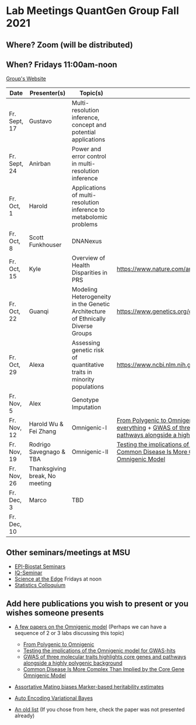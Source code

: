 # Lab Meetings QuantGen Group Fall 2021

## Where? Zoom (will be distributed)

## When? Fridays 11:00am-noon

[Group's Website](http://quantgen.github.io/)

| Date             | Presenter(s)     |  Topic(s)        |  Materials    |
| ---------------  | ---------------- | ---------------- | ------------- |
|   Fr. Sept, 17   | Gustavo                 |   Multi-resolution inference, concept and potential applications            |               |
|   Fr. Sept, 24   | Anirban                 | Power and error control in multi-resolution inference                 |               |
|   Fr. Oct,  1  | Harold                | Applications of multi-resolution inference to metabolomic problems                 |               |
|   Fr. Oct,  8    |  Scott Funkhouser| DNANexus         |               |
|   Fr. Oct,  15   |      Kyle       |       Overview of Health Disparities in PRS        |        https://www.nature.com/articles/s41588-019-0379-x.pdf       |
|   Fr. Oct,  22  |      Guanqi      |       Modeling Heterogeneity in the Genetic Architecture of Ethnically Diverse Groups        |  https://www.genetics.org/content/211/4/1395             |
|   Fr. Oct,  29   |      Alexa          |  Assessing genetic risk of quantitative traits in minority populations       |        https://www.ncbi.nlm.nih.gov/pmc/articles/PMC5544393/pdf/main.pdf       |
|   Fr. Nov,   5   |   Alex   |   Genotype Imputation   |  |
|   Fr. Nov,  12   | Harold Wu &  Fei Zhang         |    Omnigenic-I           |  [From Polygenic to Omnigenic](https://www.cell.com/cell/fulltext/S0092-8674(17)30629-3?_returnURL=https%3A%2F%2Flinkinghub.elsevier.com%2Fretrieve%2Fpii%2FS0092867417306293%3Fshowall%3Dtrue)   +[What if (almost) every gene affects everything](https://www.theatlantic.com/science/archive/2017/06/its-like-all-connected-man/530532/) + [GWAS of three molecular traits highlights core genes and pathways alongside a highly polygenic background](https://elifesciences.org/articles/58615)      |
|   Fr. Nov,  19   |  Rodrigo Savegnago & TBA     |    Omnigenic-II       |    [Testing the implications of the Omnigenic model for GWAS-hits](https://www.cell.com/current-biology/pdf/S0960-9822(20)31873-X.pdf) (+) [Common Disease Is More Complex Than Implied by the Core Gene Omnigenic Model](https://pubmed.ncbi.nlm.nih.gov/29906445)         |
|   Fr. Nov,  26   |     Thanksgiving break, No meeting                  |
|  Fr. Dec,    3   |       Marco            |    TBD              |               |
|  Fr. Dec,   10   |                  |                  |               |

## Other seminars/meetings at MSU

 - [EPI-Biostat Seminars](https://www.epi.msu.edu/deptinformation/seminars/)
 - [IQ-Seminar](https://iq.msu.edu/upcoming-events/) 
 - [Science at the Edge](https://bmb.natsci.msu.edu/research/seminars/science-at-the-edge-fall-2021-seminar-series/ ) Fridays at noon
 - [Statistics Colloquium](https://stt.natsci.msu.edu/events/archived-colloquia/)


## Add here publications you wish to present or you wishes someone presents



 - [A few papers on the Omnigenic model](#omnigenic) 
 (Perhaps we can have a sequence of 2 or 3 labs discussing this topic)
    + [From Polygenic to Omnigenic](https://www.cell.com/cell/fulltext/S0092-8674(17)30629-3?_returnURL=https%3A%2F%2Flinkinghub.elsevier.com%2Fretrieve%2Fpii%2FS0092867417306293%3Fshowall%3Dtrue)
    + [Testing the implications of the Omnigenic model for GWAS-hits](https://www.cell.com/current-biology/pdf/S0960-9822(20)31873-X.pdf)
    + [GWAS of three molecular traits highlights core genes and pathways alongside a highly polygenic background](https://elifesciences.org/articles/58615)
    + [Common Disease Is More Complex Than Implied by the Core Gene Omnigenic Model](https://pubmed.ncbi.nlm.nih.gov/29906445/)

- [Assortative Mating biases Marker-based heritability estimates](https://www.biorxiv.org/content/10.1101/2021.03.18.436091v1)

- [Auto Encoding Variational Bayes](https://arxiv.org/abs/1312.6114)

- [An old list](https://github.com/QuantGen/lab-fall-2020#publications-that-may-be-of-interest) (If you chose from here, check the paper was not presented already)

